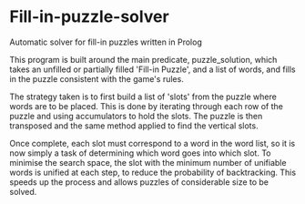 # Fill-in-puzzle-solver
Automatic solver for fill-in puzzles written in Prolog

This program is built around the main predicate, puzzle_solution,
which takes an unfilled or partially filled 'Fill-in Puzzle', and 
a list of words, and fills in the puzzle consistent with the game's
rules. 

The strategy taken is to first build a list of 'slots' from the puzzle
where words are to be placed. This is done by iterating through each row
of the puzzle and using accumulators to hold the slots. The puzzle is
then transposed and the same method applied to find the vertical slots.

Once complete, each slot must correspond to a word in the word list,
so it is now simply a task of determining which word goes into which slot.
To minimise the search space, the slot with the minimum number of unifiable
words is unified at each step, to reduce the probability of backtracking.
This speeds up the process and allows puzzles of considerable size to be 
solved.
